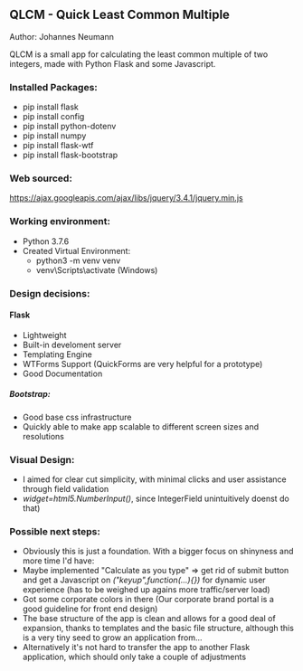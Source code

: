 ## QLCM - Quick Least Common Multiple

Author: Johannes Neumann

QLCM is a small app for calculating the least common multiple of two integers, made with Python Flask and some Javascript. 

### Installed Packages:
* pip install flask
* pip install config
* pip install python-dotenv
* pip install numpy
* pip install flask-wtf
* pip install flask-bootstrap
### Web sourced:
https://ajax.googleapis.com/ajax/libs/jquery/3.4.1/jquery.min.js

### Working environment:
* Python 3.7.6
* Created Virtual Environment:
  * python3 -m venv venv
  * venv\Scripts\activate (Windows)

### Design decisions:

#### Flask
 * Lightweight
 * Built-in develoment server
 * Templating Engine 
 * WTForms Support (QuickForms are very helpful for a prototype)
 * Good Documentation

##### Bootstrap:
* Good base css infrastructure
* Quickly able to make app scalable to different screen sizes and resolutions

### Visual Design:
* I aimed for clear cut simplicity, with minimal clicks and user assistance through field validation 
 * *widget=html5.NumberInput()*, since IntegerField unintuitively doenst do that)

### Possible next steps:
* Obviously this is just a foundation. With a bigger focus on shinyness and more time I'd have:
 * Maybe implemented "Calculate as you type" => get rid of submit button and get a Javascript on *("keyup",function(...){})* for dynamic user experience (has to be weighed up agains more traffic/server load)
 * Got some corporate colors in there (Our corporate brand portal is a good guideline for front end design)
* The base structure of the app is clean and allows for a good deal of expansion, thanks to templates and the basic file structure, although this is a very tiny seed to grow an application from...
* Alternatively it's not hard to transfer the app to another Flask application, which should only take a couple of adjustments
